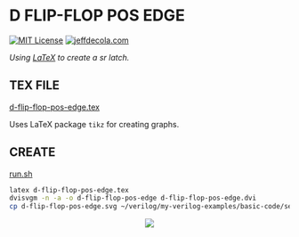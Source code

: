 # D FLIP-FLOP POS EDGE

[![MIT License](http://img.shields.io/:license-mit-blue.svg)](http://jeffdecola.mit-license.org)
[![jeffdecola.com](https://img.shields.io/badge/website-jeffdecola.com-blue)](https://jeffdecola.com)

_Using
[LaTeX](https://github.com/JeffDeCola/my-cheat-sheets/tree/master/software/development/languages/latex-cheat-sheet/)
to create a sr latch._

## TEX FILE

[d-flip-flop-pos-edge.tex](https://github.com/JeffDeCola/my-latex-renders/blob/master/mathematics/applied/electrical-engineering/logic/d-flip-flop-pos-edge/d-flip-flop-pos-edge.tex)

Uses LaTeX package `tikz` for creating graphs.

## CREATE

[run.sh](https://github.com/JeffDeCola/my-latex-renders/blob/master/mathematics/applied/electrical-engineering/logic/d-flip-flop-pos-edge/run.sh)

```bash
latex d-flip-flop-pos-edge.tex
dvisvgm -n -a -o d-flip-flop-pos-edge d-flip-flop-pos-edge.dvi
cp d-flip-flop-pos-edge.svg ~/verilog/my-verilog-examples/basic-code/sequential-logic/d_flip_flop_pos_edge/svgs/.
```

<p align="center">
    <img src="d-flip-flop-pos-edge.svg"
    align="middle"
</p>
